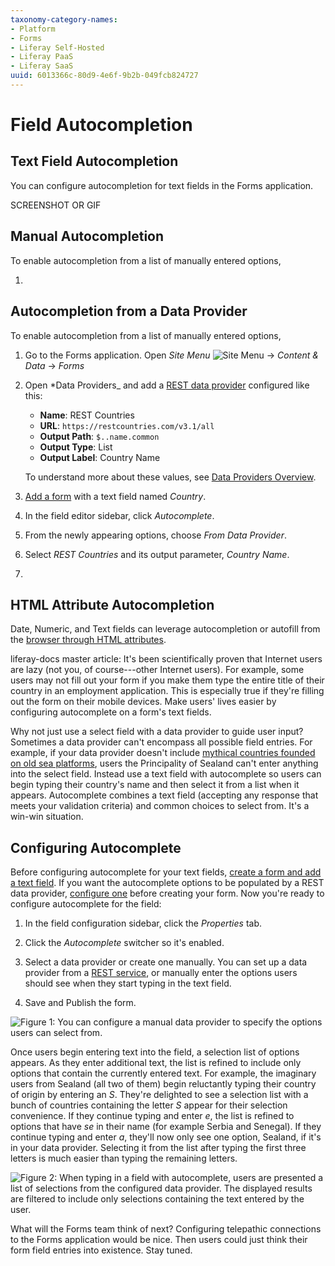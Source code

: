 ```yaml
---
taxonomy-category-names:
- Platform
- Forms
- Liferay Self-Hosted
- Liferay PaaS
- Liferay SaaS
uuid: 6013366c-80d9-4e6f-9b2b-049fcb824727
---
```

# Field Autocompletion

## Text Field Autocompletion
You can configure autocompletion for text fields in the Forms application.

SCREENSHOT OR GIF

## Manual Autocompletion

To enable autocompletion from a list of manually entered options, 

1.

## Autocompletion from a Data Provider

To enable autocompletion from a list of manually entered options, 

1. Go to the Forms application. Open *Site Menu* ![Site Menu](../../../images/icon-menu.png) &rarr; *Content & Data* &rarr; *Forms*

1. Open *Data Providers_ and add a [REST data provider](../data-providers/using-the-rest-data-provider-to-populate-form-options.md) configured like this:

   * **Name**: REST Countries
   * **URL**: `https://restcountries.com/v3.1/all`
   * **Output Path**: `$..name.common`
   * **Output Type**: List
   * **Output Label**: Country Name

   To understand more about these values, see [Data Providers Overview](../data-providers/data-providers-overview.md).

1. [Add a form](./creating-forms.md) with a text field named *Country*.

1. In the field editor sidebar, click *Autocomplete*.

1. From the newly appearing options, choose *From Data Provider*.

1. Select *REST Countries* and its output parameter, *Country Name*.

1. 

## HTML Attribute Autocompletion

Date, Numeric, and Text fields can leverage autocompletion or autofill from the [browser through HTML attributes](https://html.spec.whatwg.org/multipage/form-control-infrastructure.html#autofill).





liferay-docs master article:
It's been scientifically proven that Internet users are lazy (not you, of
course---other Internet users). For example, some users may not fill out your
form if you make them type the entire title of their country in an employment
application. This is especially true if they're filling out the form on their
mobile devices. Make users' lives easier by configuring autocomplete on a
form's text fields. 

Why not just use a select field with a data provider to guide user input?
Sometimes a data provider can't encompass all possible field entries. For
example, if your data provider doesn't include [mythical countries founded on
old sea platforms](https://en.wikipedia.org/wiki/Principality_of_Sealand),
users the Principality of Sealand can't enter anything into the select field.
Instead use a text field with autocomplete so users can begin typing their
country's name and then select it from a list when it appears. Autocomplete
combines a text field (accepting any response that meets your validation
criteria) and common choices to select from. It's a win-win situation. 

## Configuring Autocomplete

Before configuring autocomplete for your text fields, 
[create a form and add a text field](/docs/7-2/user/-/knowledge_base/u/creating-and-managing-forms). 
If you want the autocomplete options to be populated by a REST data provider,
[configure one](/docs/7-2/user/-/knowledge_base/u/data-providers) 
before creating your form. Now you're ready to configure autocomplete for the
field: 

1.  In the field configuration sidebar, click the *Properties* tab.

2.  Click the *Autocomplete* switcher so it's enabled.

3.  Select a data provider or create one manually. You can set up a data 
    provider from a 
    [REST service](/docs/7-2/user/-/knowledge_base/u/data-providers), 
    or manually enter the options users should see when they start typing in the 
    text field. 

4.  Save and Publish the form. 

![Figure 1: You can configure a manual data provider to specify the options users can select from.](../../images/forms-autocomplete-manually.png)

Once users begin entering text into the field, a selection list of options 
appears. As they enter additional text, the list is refined to include only 
options that contain the currently entered text. For example, the imaginary 
users from Sealand (all two of them) begin reluctantly typing their country of
origin by entering an *S*. They're delighted to see a selection list with a
bunch of countries containing the letter *S* appear for their selection
convenience. If they continue typing and enter *e*, the list is refined to 
options that have *se* in their name (for example Serbia and Senegal). If they 
continue typing and enter *a*, they'll now only see one option, Sealand, if it's 
in your data provider. Selecting it from the list after typing the first three 
letters is much easier than typing the remaining letters. 

![Figure 2: When typing in a field with autocomplete, users are presented a list of selections from the configured data provider. The displayed results are filtered to include only selections containing the text entered by the user.](../../images/forms-autocomplete-filtering.png)

What will the Forms team think of next? Configuring telepathic connections to 
the Forms application would be nice. Then users could just think their form
field entries into existence. Stay tuned. 
